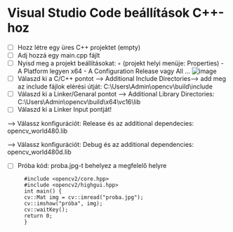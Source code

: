 # Visual Studio Code beállítások C++-hoz
- [ ] Hozz létre egy üres C++ projektet (empty) 
- [ ] Adj hozzá egy main.cpp fájlt 
- [ ] Nyisd meg a projekt beállításokat:
      ◦ (projekt helyi menüje: Properties)
      - A Platform legyen x64
      - A Configuration Release vagy All …
		![image](https://github.com/rozsakitti/K-pfeldolgoz-s/assets/90957539/829127fc-fa87-4a86-8216-5896bbdb5815)
- [ ] Válaszd ki a C/C++ pontot --> Additional Include Directories--> add meg az include fájlok elérési útját: C:\Users\Admin\opencv\build\include 
- [ ] Válaszd ki a Linker/Genaral pontot --> Additional Library Directories: C:\Users\Admin\opencv\build\x64\vc16\lib
- [ ] Válaszd ki a Linker Input pontját!
     
 --> Válassz konfigurációt: Release és az additional dependecies: opencv_world480.lib
     
  --> Válassz konfigurációt: Debug és az additional dependencies: opencv_world480d.lib

- [ ] Próba kód: proba.jpg-t behelyez a megfelelő helyre
      
    	#include <opencv2/core.hpp>
    	#include <opencv2/highgui.hpp>
    	int main() { 
    	cv::Mat img = cv::imread("proba.jpg");
    	cv::imshow("próba", img);
    	cv::waitKey();
    	return 0;
    	}

 
